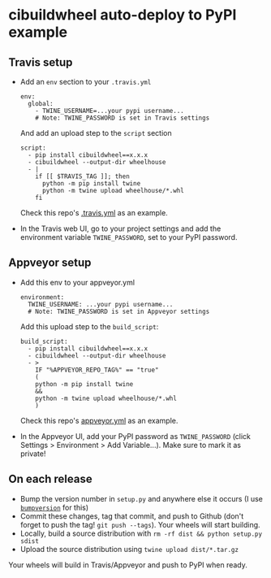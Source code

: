 cibuildwheel auto-deploy to PyPI example
========================================

Travis setup
------------

- Add an `env` section to your `.travis.yml`

      env:
        global:
          - TWINE_USERNAME=...your pypi username...
          # Note: TWINE_PASSWORD is set in Travis settings

  And add an upload step to the `script` section

      script:
        - pip install cibuildwheel==x.x.x
        - cibuildwheel --output-dir wheelhouse
        - |
          if [[ $TRAVIS_TAG ]]; then
            python -m pip install twine
            python -m twine upload wheelhouse/*.whl
          fi

  Check this repo's [.travis.yml](.travis.yml) as an example.

- In the Travis web UI, go to your project settings and add the environment variable `TWINE_PASSWORD`, set to your PyPI password.

Appveyor setup
--------------

- Add this env to your appveyor.yml

      environment:
        TWINE_USERNAME: ...your pypi username...
        # Note: TWINE_PASSWORD is set in Appveyor settings

    Add this upload step to the `build_script`:

      build_script:
        - pip install cibuildwheel==x.x.x
        - cibuildwheel --output-dir wheelhouse
        - >
          IF "%APPVEYOR_REPO_TAG%" == "true"
          (
          python -m pip install twine
          &&
          python -m twine upload wheelhouse/*.whl
          )

  Check this repo's [appveyor.yml](appveyor.yml) as an example.

- In the Appveyor UI, add your PyPI password as `TWINE_PASSWORD` (click Settings > Environment > Add Variable...). Make sure to mark it as private!

On each release
---------------

- Bump the version number in `setup.py` and anywhere else it occurs (I use [`bumpversion`](https://github.com/peritus/bumpversion) for this)
- Commit these changes, tag that commit, and push to Github (don't forget to push the tag! `git push --tags`). Your wheels will start building.
- Locally, build a source distribution with `rm -rf dist && python setup.py sdist`
- Upload the source distribution using `twine upload dist/*.tar.gz`

Your wheels will build in Travis/Appveyor and push to PyPI when ready.
